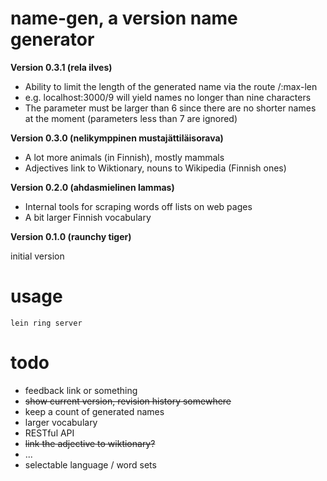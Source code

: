 name-gen, a version name generator
==================================

**Version 0.3.1 (rela ilves)**
* Ability to limit the length of the generated name via the route /:max-len 
 * e.g. localhost:3000/9 will yield names no longer than nine characters 
 * The parameter must be larger than 6 since there are no shorter names at the moment (parameters less than 7 are ignored)

**Version 0.3.0 (nelikymppinen mustajättiläisorava)**

* A lot more animals (in Finnish), mostly mammals
* Adjectives link to Wiktionary, nouns to Wikipedia (Finnish ones)

**Version 0.2.0 (ahdasmielinen lammas)**

* Internal tools for scraping words off lists on web pages
* A bit larger Finnish vocabulary

**Version 0.1.0 (raunchy tiger)**

initial version

usage
=====

`lein ring server`

todo
====
* feedback link or something
* ~~show current version, revision history somewhere~~
* keep a count of generated names
* larger vocabulary
* RESTful API
* ~~link the adjective to wiktionary?~~
* ...
* selectable language / word sets


